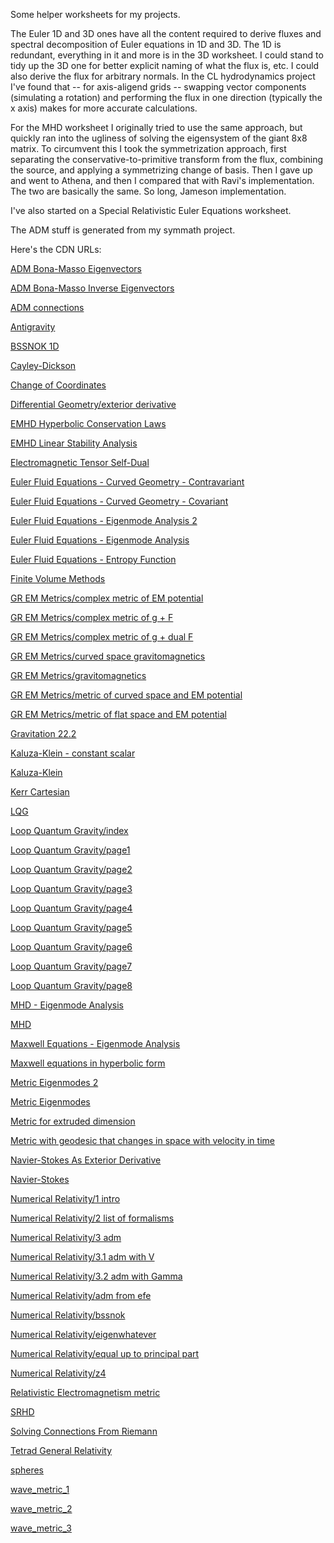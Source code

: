 Some helper worksheets for my projects.

The Euler 1D and 3D ones have all the content required to derive fluxes and spectral decomposition of Euler equations in 1D and 3D.
The 1D is redundant, everything in it and more is in the 3D worksheet.
I could stand to tidy up the 3D one for better explicit naming of what the flux is, etc. 
I could also derive the flux for arbitrary normals.
In the CL hydrodynamics project I've found that -- for axis-aligend grids -- swapping vector components (simulating a rotation) and performing the flux in one direction (typically the x axis) makes for more accurate calculations.

For the MHD worksheet I originally tried to use the same approach, but quickly ran into the ugliness of solving the eigensystem of the giant 8x8 matrix.
To circumvent this I took the symmetrization approach, first separating the conservative-to-primitive transform from the flux, combining the source, and applying a symmetrizing change of basis.
Then I gave up and went to Athena, and then I compared that with Ravi's implementation.  The two are basically the same.  So long, Jameson implementation. 

I've also started on a Special Relativistic Euler Equations worksheet.

The ADM stuff is generated from my symmath project.

Here's the CDN URLs:

[ADM Bona-Masso Eigenvectors](https://htmlpreview.github.io/?https://github.com/thenumbernine/MathWorksheets/blob/master/ADM%20Bona%2dMasso%20Eigenvectors%2ehtml)

[ADM Bona-Masso Inverse Eigenvectors](https://htmlpreview.github.io/?https://github.com/thenumbernine/MathWorksheets/blob/master/ADM%20Bona%2dMasso%20Inverse%20Eigenvectors%2ehtml)

[ADM connections](https://htmlpreview.github.io/?https://github.com/thenumbernine/MathWorksheets/blob/master/ADM%20connections%2ehtml)

[Antigravity](https://htmlpreview.github.io/?https://github.com/thenumbernine/MathWorksheets/blob/master/Antigravity%2ehtml)

[BSSNOK 1D](https://htmlpreview.github.io/?https://github.com/thenumbernine/MathWorksheets/blob/master/BSSNOK%201D%2ehtml)

[Cayley-Dickson](https://htmlpreview.github.io/?https://github.com/thenumbernine/MathWorksheets/blob/master/Cayley%2dDickson%2ehtml)

[Change of Coordinates](https://htmlpreview.github.io/?https://github.com/thenumbernine/MathWorksheets/blob/master/Change%20of%20Coordinates%2ehtml)

[Differential Geometry/exterior derivative](https://htmlpreview.github.io/?https://github.com/thenumbernine/MathWorksheets/blob/master/Differential%20Geometry/exterior%20derivative%2ehtml)

[EMHD Hyperbolic Conservation Laws](https://htmlpreview.github.io/?https://github.com/thenumbernine/MathWorksheets/blob/master/EMHD%20Hyperbolic%20Conservation%20Laws%2ehtml)

[EMHD Linear Stability Analysis](https://htmlpreview.github.io/?https://github.com/thenumbernine/MathWorksheets/blob/master/EMHD%20Linear%20Stability%20Analysis%2ehtml)

[Electromagnetic Tensor Self-Dual](https://htmlpreview.github.io/?https://github.com/thenumbernine/MathWorksheets/blob/master/Electromagnetic%20Tensor%20Self%2dDual%2ehtml)

[Euler Fluid Equations - Curved Geometry - Contravariant](https://htmlpreview.github.io/?https://github.com/thenumbernine/MathWorksheets/blob/master/Euler%20Fluid%20Equations%20%2d%20Curved%20Geometry%20%2d%20Contravariant%2ehtml)

[Euler Fluid Equations - Curved Geometry - Covariant](https://htmlpreview.github.io/?https://github.com/thenumbernine/MathWorksheets/blob/master/Euler%20Fluid%20Equations%20%2d%20Curved%20Geometry%20%2d%20Covariant%2ehtml)

[Euler Fluid Equations - Eigenmode Analysis 2](https://htmlpreview.github.io/?https://github.com/thenumbernine/MathWorksheets/blob/master/Euler%20Fluid%20Equations%20%2d%20Eigenmode%20Analysis%202%2ehtml)

[Euler Fluid Equations - Eigenmode Analysis](https://htmlpreview.github.io/?https://github.com/thenumbernine/MathWorksheets/blob/master/Euler%20Fluid%20Equations%20%2d%20Eigenmode%20Analysis%2ehtml)

[Euler Fluid Equations - Entropy Function](https://htmlpreview.github.io/?https://github.com/thenumbernine/MathWorksheets/blob/master/Euler%20Fluid%20Equations%20%2d%20Entropy%20Function%2ehtml)

[Finite Volume Methods](https://htmlpreview.github.io/?https://github.com/thenumbernine/MathWorksheets/blob/master/Finite%20Volume%20Methods%2ehtml)

[GR EM Metrics/complex metric of EM potential](https://htmlpreview.github.io/?https://github.com/thenumbernine/MathWorksheets/blob/master/GR%20EM%20Metrics/complex%20metric%20of%20EM%20potential%2ehtml)

[GR EM Metrics/complex metric of g + F](https://htmlpreview.github.io/?https://github.com/thenumbernine/MathWorksheets/blob/master/GR%20EM%20Metrics/complex%20metric%20of%20g%20%2b%20F%2ehtml)

[GR EM Metrics/complex metric of g + dual F](https://htmlpreview.github.io/?https://github.com/thenumbernine/MathWorksheets/blob/master/GR%20EM%20Metrics/complex%20metric%20of%20g%20%2b%20dual%20F%2ehtml)

[GR EM Metrics/curved space gravitomagnetics](https://htmlpreview.github.io/?https://github.com/thenumbernine/MathWorksheets/blob/master/GR%20EM%20Metrics/curved%20space%20gravitomagnetics%2ehtml)

[GR EM Metrics/gravitomagnetics](https://htmlpreview.github.io/?https://github.com/thenumbernine/MathWorksheets/blob/master/GR%20EM%20Metrics/gravitomagnetics%2ehtml)

[GR EM Metrics/metric of curved space and EM potential](https://htmlpreview.github.io/?https://github.com/thenumbernine/MathWorksheets/blob/master/GR%20EM%20Metrics/metric%20of%20curved%20space%20and%20EM%20potential%2ehtml)

[GR EM Metrics/metric of flat space and EM potential](https://htmlpreview.github.io/?https://github.com/thenumbernine/MathWorksheets/blob/master/GR%20EM%20Metrics/metric%20of%20flat%20space%20and%20EM%20potential%2ehtml)

[Gravitation 22.2](https://htmlpreview.github.io/?https://github.com/thenumbernine/MathWorksheets/blob/master/Gravitation%2022%2e2%2ehtml)

[Kaluza-Klein - constant scalar](https://htmlpreview.github.io/?https://github.com/thenumbernine/MathWorksheets/blob/master/Kaluza%2dKlein%20%2d%20constant%20scalar%2ehtml)

[Kaluza-Klein](https://htmlpreview.github.io/?https://github.com/thenumbernine/MathWorksheets/blob/master/Kaluza%2dKlein%2ehtml)

[Kerr Cartesian](https://htmlpreview.github.io/?https://github.com/thenumbernine/MathWorksheets/blob/master/Kerr%20Cartesian%2ehtml)

[LQG](https://htmlpreview.github.io/?https://github.com/thenumbernine/MathWorksheets/blob/master/LQG%2ehtml)

[Loop Quantum Gravity/index](https://htmlpreview.github.io/?https://github.com/thenumbernine/MathWorksheets/blob/master/Loop%20Quantum%20Gravity/index%2ehtml)

[Loop Quantum Gravity/page1](https://htmlpreview.github.io/?https://github.com/thenumbernine/MathWorksheets/blob/master/Loop%20Quantum%20Gravity/page1%2ehtml)

[Loop Quantum Gravity/page2](https://htmlpreview.github.io/?https://github.com/thenumbernine/MathWorksheets/blob/master/Loop%20Quantum%20Gravity/page2%2ehtml)

[Loop Quantum Gravity/page3](https://htmlpreview.github.io/?https://github.com/thenumbernine/MathWorksheets/blob/master/Loop%20Quantum%20Gravity/page3%2ehtml)

[Loop Quantum Gravity/page4](https://htmlpreview.github.io/?https://github.com/thenumbernine/MathWorksheets/blob/master/Loop%20Quantum%20Gravity/page4%2ehtml)

[Loop Quantum Gravity/page5](https://htmlpreview.github.io/?https://github.com/thenumbernine/MathWorksheets/blob/master/Loop%20Quantum%20Gravity/page5%2ehtml)

[Loop Quantum Gravity/page6](https://htmlpreview.github.io/?https://github.com/thenumbernine/MathWorksheets/blob/master/Loop%20Quantum%20Gravity/page6%2ehtml)

[Loop Quantum Gravity/page7](https://htmlpreview.github.io/?https://github.com/thenumbernine/MathWorksheets/blob/master/Loop%20Quantum%20Gravity/page7%2ehtml)

[Loop Quantum Gravity/page8](https://htmlpreview.github.io/?https://github.com/thenumbernine/MathWorksheets/blob/master/Loop%20Quantum%20Gravity/page8%2ehtml)

[MHD - Eigenmode Analysis](https://htmlpreview.github.io/?https://github.com/thenumbernine/MathWorksheets/blob/master/MHD%20%2d%20Eigenmode%20Analysis%2ehtml)

[MHD](https://htmlpreview.github.io/?https://github.com/thenumbernine/MathWorksheets/blob/master/MHD%2ehtml)

[Maxwell Equations - Eigenmode Analysis](https://htmlpreview.github.io/?https://github.com/thenumbernine/MathWorksheets/blob/master/Maxwell%20Equations%20%2d%20Eigenmode%20Analysis%2ehtml)

[Maxwell equations in hyperbolic form](https://htmlpreview.github.io/?https://github.com/thenumbernine/MathWorksheets/blob/master/Maxwell%20equations%20in%20hyperbolic%20form%2ehtml)

[Metric Eigenmodes 2](https://htmlpreview.github.io/?https://github.com/thenumbernine/MathWorksheets/blob/master/Metric%20Eigenmodes%202%2ehtml)

[Metric Eigenmodes](https://htmlpreview.github.io/?https://github.com/thenumbernine/MathWorksheets/blob/master/Metric%20Eigenmodes%2ehtml)

[Metric for extruded dimension](https://htmlpreview.github.io/?https://github.com/thenumbernine/MathWorksheets/blob/master/Metric%20for%20extruded%20dimension%2ehtml)

[Metric with geodesic that changes in space with velocity in time](https://htmlpreview.github.io/?https://github.com/thenumbernine/MathWorksheets/blob/master/Metric%20with%20geodesic%20that%20changes%20in%20space%20with%20velocity%20in%20time%2ehtml)

[Navier-Stokes As Exterior Derivative](https://htmlpreview.github.io/?https://github.com/thenumbernine/MathWorksheets/blob/master/Navier%2dStokes%20As%20Exterior%20Derivative%2ehtml)

[Navier-Stokes](https://htmlpreview.github.io/?https://github.com/thenumbernine/MathWorksheets/blob/master/Navier%2dStokes%2ehtml)

[Numerical Relativity/1 intro](https://htmlpreview.github.io/?https://github.com/thenumbernine/MathWorksheets/blob/master/Numerical%20Relativity/1%20intro%2ehtml)

[Numerical Relativity/2 list of formalisms](https://htmlpreview.github.io/?https://github.com/thenumbernine/MathWorksheets/blob/master/Numerical%20Relativity/2%20list%20of%20formalisms%2ehtml)

[Numerical Relativity/3 adm](https://htmlpreview.github.io/?https://github.com/thenumbernine/MathWorksheets/blob/master/Numerical%20Relativity/3%20adm%2ehtml)

[Numerical Relativity/3.1 adm with V](https://htmlpreview.github.io/?https://github.com/thenumbernine/MathWorksheets/blob/master/Numerical%20Relativity/3%2e1%20adm%20with%20V%2ehtml)

[Numerical Relativity/3.2 adm with Gamma](https://htmlpreview.github.io/?https://github.com/thenumbernine/MathWorksheets/blob/master/Numerical%20Relativity/3%2e2%20adm%20with%20Gamma%2ehtml)

[Numerical Relativity/adm from efe](https://htmlpreview.github.io/?https://github.com/thenumbernine/MathWorksheets/blob/master/Numerical%20Relativity/adm%20from%20efe%2ehtml)

[Numerical Relativity/bssnok](https://htmlpreview.github.io/?https://github.com/thenumbernine/MathWorksheets/blob/master/Numerical%20Relativity/bssnok%2ehtml)

[Numerical Relativity/eigenwhatever](https://htmlpreview.github.io/?https://github.com/thenumbernine/MathWorksheets/blob/master/Numerical%20Relativity/eigenwhatever%2ehtml)

[Numerical Relativity/equal up to principal part](https://htmlpreview.github.io/?https://github.com/thenumbernine/MathWorksheets/blob/master/Numerical%20Relativity/equal%20up%20to%20principal%20part%2ehtml)

[Numerical Relativity/z4](https://htmlpreview.github.io/?https://github.com/thenumbernine/MathWorksheets/blob/master/Numerical%20Relativity/z4%2ehtml)

[Relativistic Electromagnetism metric](https://htmlpreview.github.io/?https://github.com/thenumbernine/MathWorksheets/blob/master/Relativistic%20Electromagnetism%20metric%2ehtml)

[SRHD](https://htmlpreview.github.io/?https://github.com/thenumbernine/MathWorksheets/blob/master/SRHD%2ehtml)

[Solving Connections From Riemann](https://htmlpreview.github.io/?https://github.com/thenumbernine/MathWorksheets/blob/master/Solving%20Connections%20From%20Riemann%2ehtml)

[Tetrad General Relativity](https://htmlpreview.github.io/?https://github.com/thenumbernine/MathWorksheets/blob/master/Tetrad%20General%20Relativity%2ehtml)

[spheres](https://htmlpreview.github.io/?https://github.com/thenumbernine/MathWorksheets/blob/master/spheres%2ehtml)

[wave_metric_1](https://htmlpreview.github.io/?https://github.com/thenumbernine/MathWorksheets/blob/master/wave_metric_1%2ehtml)

[wave_metric_2](https://htmlpreview.github.io/?https://github.com/thenumbernine/MathWorksheets/blob/master/wave_metric_2%2ehtml)

[wave_metric_3](https://htmlpreview.github.io/?https://github.com/thenumbernine/MathWorksheets/blob/master/wave_metric_3%2ehtml)
